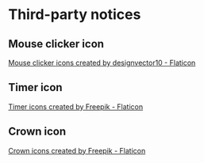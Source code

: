 # Third-party notices

## Mouse clicker icon

[Mouse clicker icons created by designvector10 - Flaticon](https://www.flaticon.com/free-icon/mouse_3249525?term=mouse+clicker&page=1&position=6&origin=tag&related_id=3249525)

## Timer icon

[Timer icons created by Freepik - Flaticon](https://www.flaticon.com/free-icon/stopwatch_3867499?term=timer&page=1&position=6&origin=tag&related_id=3867499)

## Crown icon

[Crown icons created by Freepik - Flaticon](https://www.flaticon.com/free-icon/crown_773634?term=crown&page=1&position=13&origin=tag&related_id=773634)

